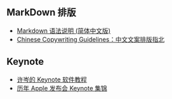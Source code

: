 ## MarkDown 排版

* [Markdown 语法说明 (简体中文版) ](http://wowubuntu.com/markdown/index.html)
* [Chinese Copywriting Guidelines：中文文案排版指北](https://github.com/mzlogin/chinese-copywriting-guidelines)

## Keynote

* [许岑的 Keynote 软件教程](http://v.xue.taobao.com/learn.htm?courseId=18492)
* [历年 Apple 发布会 Keynote 集锦](https://shop116361057.taobao.com/?spm=2013.1.1000126.d21.59469065zIV7yD)